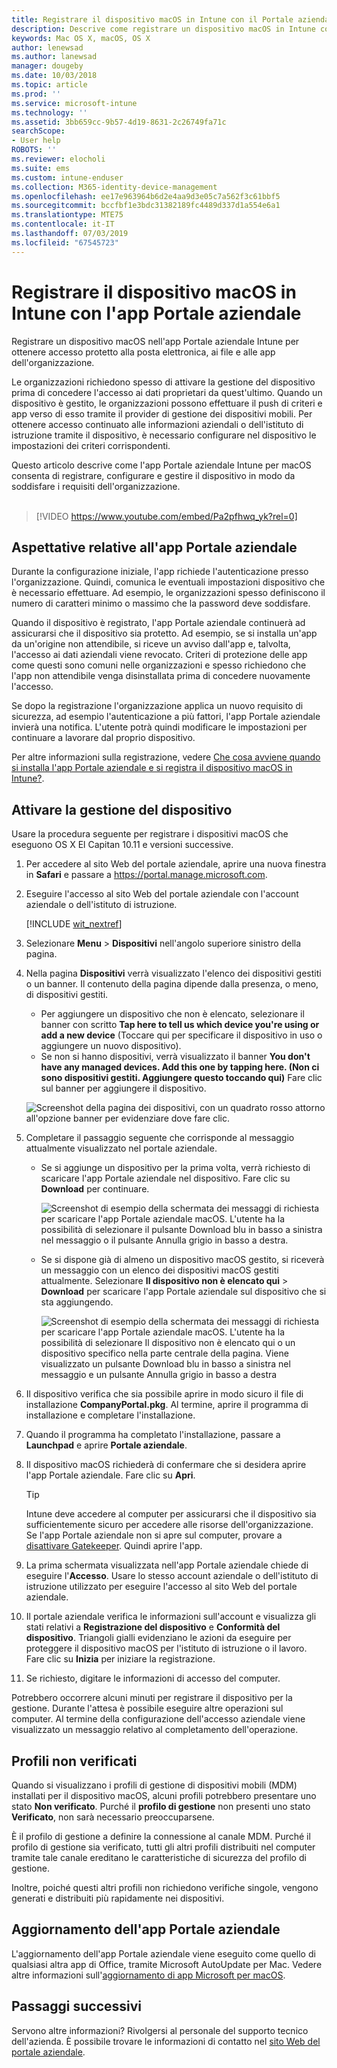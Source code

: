 ```yaml
---
title: Registrare il dispositivo macOS in Intune con il Portale aziendale | Microsoft Docs
description: Descrive come registrare un dispositivo macOS in Intune con l'app Portale aziendale
keywords: Mac OS X, macOS, OS X
author: lenewsad
ms.author: lanewsad
manager: dougeby
ms.date: 10/03/2018
ms.topic: article
ms.prod: ''
ms.service: microsoft-intune
ms.technology: ''
ms.assetid: 3bb659cc-9b57-4d19-8631-2c26749fa71c
searchScope:
- User help
ROBOTS: ''
ms.reviewer: elocholi
ms.suite: ems
ms.custom: intune-enduser
ms.collection: M365-identity-device-management
ms.openlocfilehash: ee17e963964b6d2e4aa9d3e05c7a562f3c61bbf5
ms.sourcegitcommit: bccfbf1e3bdc31382189fc4489d337d1a554e6a1
ms.translationtype: MTE75
ms.contentlocale: it-IT
ms.lasthandoff: 07/03/2019
ms.locfileid: "67545723"
---
```

# <a name="enroll-your-macos-device-in-intune-with-the-company-portal-app"></a>Registrare il dispositivo macOS in Intune con l'app Portale aziendale

Registrare un dispositivo macOS nell'app Portale aziendale Intune per ottenere accesso protetto alla posta elettronica, ai file e alle app dell'organizzazione.

Le organizzazioni richiedono spesso di attivare la gestione del dispositivo prima di concedere l'accesso ai dati proprietari da quest'ultimo. Quando un dispositivo è gestito, le organizzazioni possono effettuare il push di criteri e app verso di esso tramite il provider di gestione dei dispositivi mobili. Per ottenere accesso continuato alle informazioni aziendali o dell'istituto di istruzione tramite il dispositivo, è necessario configurare nel dispositivo le impostazioni dei criteri corrispondenti.  

Questo articolo descrive come l'app Portale aziendale Intune per macOS consenta di registrare, configurare e gestire il dispositivo in modo da soddisfare i requisiti dell'organizzazione.  
</br>
> [!VIDEO https://www.youtube.com/embed/Pa2pfhwq_yk?rel=0]

## <a name="what-to-expect-from-the-company-portal-app"></a>Aspettative relative all'app Portale aziendale

Durante la configurazione iniziale, l'app richiede l'autenticazione presso l'organizzazione. Quindi, comunica le eventuali impostazioni dispositivo che è necessario effettuare. Ad esempio, le organizzazioni spesso definiscono il numero di caratteri minimo o massimo che la password deve soddisfare.    

Quando il dispositivo è registrato, l'app Portale aziendale continuerà ad assicurarsi che il dispositivo sia protetto. Ad esempio, se si installa un'app da un'origine non attendibile, si riceve un avviso dall'app e, talvolta, l'accesso ai dati aziendali viene revocato. Criteri di protezione delle app come questi sono comuni nelle organizzazioni e spesso richiedono che l'app non attendibile venga disinstallata prima di concedere nuovamente l'accesso.

Se dopo la registrazione l'organizzazione applica un nuovo requisito di sicurezza, ad esempio l'autenticazione a più fattori, l'app Portale aziendale invierà una notifica. L'utente potrà quindi modificare le impostazioni per continuare a lavorare dal proprio dispositivo.  

Per altre informazioni sulla registrazione, vedere [Che cosa avviene quando si installa l'app Portale aziendale e si registra il dispositivo macOS in Intune?](what-happens-if-you-install-the-Company-Portal-app-and-enroll-your-device-in-intune-macos.md).  

## <a name="get-your-device-managed"></a>Attivare la gestione del dispositivo  
Usare la procedura seguente per registrare i dispositivi macOS che eseguono OS X El Capitan 10.11 e versioni successive.   


1. Per accedere al sito Web del portale aziendale, aprire una nuova finestra in __Safari__ e passare a https://portal.manage.microsoft.com.  

2. Eseguire l'accesso al sito Web del portale aziendale con l'account aziendale o dell'istituto di istruzione.

   [!INCLUDE [wit_nextref](includes/end-user-password-guidance.md)]


3. Selezionare **Menu** > **Dispositivi** nell'angolo superiore sinistro della pagina.  

4. Nella pagina __Dispositivi__ verrà visualizzato l'elenco dei dispositivi gestiti o un banner. Il contenuto della pagina dipende dalla presenza, o meno, di dispositivi gestiti. 
    * Per aggiungere un dispositivo che non è elencato, selezionare il banner con scritto **Tap here to tell us which device you're using or add a new device** (Toccare qui per specificare il dispositivo in uso o aggiungere un nuovo dispositivo).
    * Se non si hanno dispositivi, verrà visualizzato il banner **You don't have any managed devices. Add this one by tapping here. (Non ci sono dispositivi gestiti. Aggiungere questo toccando qui)** Fare clic sul banner per aggiungere il dispositivo.  

     ![Screenshot della pagina dei dispositivi, con un quadrato rosso attorno all'opzione banner per evidenziare dove fare clic.](./media/CP-enroll-MACOS-1808.png)  
5. Completare il passaggio seguente che corrisponde al messaggio attualmente visualizzato nel portale aziendale.  
    * Se si aggiunge un dispositivo per la prima volta, verrà richiesto di scaricare l'app Portale aziendale nel dispositivo. Fare clic su **Download** per continuare.  

         ![Screenshot di esempio della schermata dei messaggi di richiesta per scaricare l'app Portale aziendale macOS. L'utente ha la possibilità di selezionare il pulsante Download blu in basso a sinistra nel messaggio o il pulsante Annulla grigio in basso a destra.](./media/CP-enroll-download-macOS-1808.png)  

    * Se si dispone già di almeno un dispositivo macOS gestito, si riceverà un messaggio con un elenco dei dispositivi macOS gestiti attualmente. Selezionare **Il dispositivo non è elencato qui** > **Download** per scaricare l'app Portale aziendale sul dispositivo che si sta aggiungendo.  

         ![Screenshot di esempio della schermata dei messaggi di richiesta per scaricare l'app Portale aziendale macOS. L'utente ha la possibilità di selezionare *Il dispositivo non è elencato qui* o un dispositivo specifico nella parte centrale della pagina. Viene visualizzato un pulsante Download blu in basso a sinistra nel messaggio e un pulsante Annulla grigio in basso a destra](./media/cp-mac-os-device-isnt-here-1808.png)  

6. Il dispositivo verifica che sia possibile aprire in modo sicuro il file di installazione **CompanyPortal.pkg**. Al termine, aprire il programma di installazione e completare l'installazione.  

7. Quando il programma ha completato l'installazione, passare a **Launchpad** e aprire **Portale aziendale**.  

8. Il dispositivo macOS richiederà di confermare che si desidera aprire l'app Portale aziendale. Fare clic su **Apri**.  

   > [!TIP]
   > Intune deve accedere al computer per assicurarsi che il dispositivo sia sufficientemente sicuro per accedere alle risorse dell'organizzazione. Se l'app Portale aziendale non si apre sul computer, provare a [disattivare Gatekeeper](https://support.apple.com/HT202491). Quindi aprire l'app.

9. La prima schermata visualizzata nell'app Portale aziendale chiede di eseguire l'**Accesso**. Usare lo stesso account aziendale o dell'istituto di istruzione utilizzato per eseguire l'accesso al sito Web del portale aziendale.

10. Il portale aziendale verifica le informazioni sull'account e visualizza gli stati relativi a **Registrazione del dispositivo** e **Conformità del dispositivo**. Triangoli gialli evidenziano le azioni da eseguire per proteggere il dispositivo macOS per l'istituto di istruzione o il lavoro. Fare clic su **Inizia** per iniziare la registrazione. 

11. Se richiesto, digitare le informazioni di accesso del computer.  

Potrebbero occorrere alcuni minuti per registrare il dispositivo per la gestione. Durante l'attesa è possibile eseguire altre operazioni sul computer. Al termine della configurazione dell'accesso aziendale viene visualizzato un messaggio relativo al completamento dell'operazione.  

## <a name="unverified-profiles"></a>Profili non verificati
Quando si visualizzano i profili di gestione di dispositivi mobili (MDM) installati per il dispositivo macOS, alcuni profili potrebbero presentare uno stato **Non verificato**. Purché il **profilo di gestione** non presenti uno stato **Verificato**, non sarà necessario preoccuparsene.  

È il profilo di gestione a definire la connessione al canale MDM. Purché il profilo di gestione sia verificato, tutti gli altri profili distribuiti nel computer tramite tale canale ereditano le caratteristiche di sicurezza del profilo di gestione.

Inoltre, poiché questi altri profili non richiedono verifiche singole, vengono generati e distribuiti più rapidamente nei dispositivi. 

## <a name="updating-the-company-portal-app"></a>Aggiornamento dell'app Portale aziendale

L'aggiornamento dell'app Portale aziendale viene eseguito come quello di qualsiasi altra app di Office, tramite Microsoft AutoUpdate per Mac. Vedere altre informazioni sull'[aggiornamento di app Microsoft per macOS](https://support.office.com/article/Check-for-Office-for-Mac-updates-automatically-bfd1e497-c24d-4754-92ab-910a4074d7c1).  

## <a name="next-steps"></a>Passaggi successivi  
Servono altre informazioni? Rivolgersi al personale del supporto tecnico dell'azienda. È possibile trovare le informazioni di contatto nel [sito Web del portale aziendale](https://go.microsoft.com/fwlink/?linkid=2010980).  


